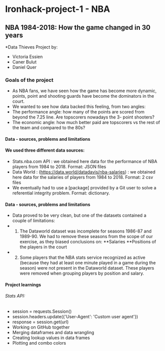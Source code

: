   # Ironhack-project-1 - NBA

## NBA 1984-2018: How the game changed in 30 years 

*Data Thieves Project by:

* Victoria Essien
* Caner Bulut
* Daniel Quer

### Goals of the project
* As NBA fans, we have seen how the game has become more dynamic, points, point and shooting guards have become the dominators in the court. 
* We wanted to see how data backed this feeling, from two angles: 
* The performance angle: how many of the points are scored from beyond the 7.25 line. Are topscorers nowadays the 3- point shooters? 
* The economic angle: how much better paid are topscorers vs the rest of the team and compared to the 80s?


#### Data - sources, problems and limitations

#### We used three different data sources:
* Stats.nba.com API : we obtained here data for the performance of NBA players from 1984 to 2018. Format: JSON files
* Data World : (https://data.world/datadavis/nba-salaries) : we obtained here data for the salaries of players from 1984 to 2018. Format: 2 csv files
* We eventually had to use a [package] provided by a Git user to solve a referential integrity problem. Format: dictionary.

#### Data - sources, problems and limitations
* Data proved to be very clean, but one of the datasets contained a couple of limitations:
* 1. The Dataworld dataset was incomplete for seasons 1986-87 and 1989-90. We had to remove these seasons from the 
scope of our exercise, as they biased conclusions on:
**Salaries
**Positions of the players in the court
* 2. Some players that the NBA stats service recognized as active (because they had at least one minute played in a game during the season) were not present in the Dataworld dataset. These players were removed when grouping players by position and salary.

#### Project learnings
###### Stats API: 
* session = requests.Session()
* session.headers.update({'User-Agent': 'Custom user agent'})
* response = session.get(url)
* Working on GitHub together
* Merging dataframes and data wrangling
* Creating lookup values in data frames
* Plotting and combo colors




